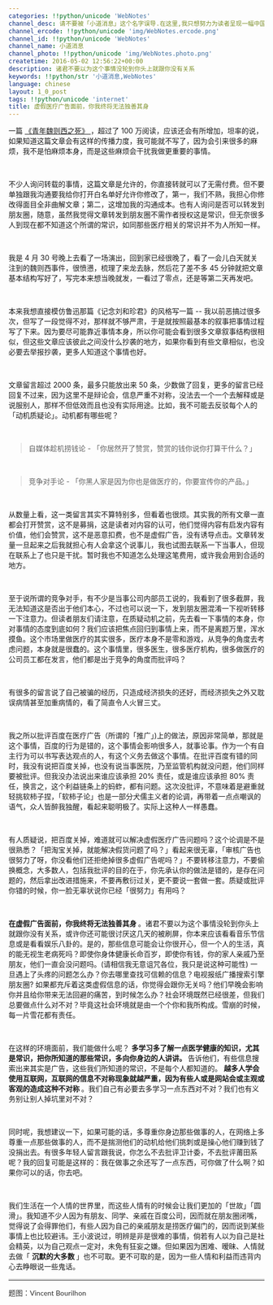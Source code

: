 ```yaml
---
categories: !!python/unicode 'WebNotes'
channel_desc: 请不要被「小道消息」这个名字误导.在这里,我只想努力为读者呈现一幅中国互联网的清明上河图.
channel_ercode: !!python/unicode 'img/WebNotes.ercode.png'
channel_id: !!python/unicode 'WebNotes'
channel_name: 小道消息
channel_photo: !!python/unicode 'img/WebNotes.photo.png'
createtime: 2016-05-02 12:56:22+00:00
description: 诸君不要以为这个事情没轮到你头上就跟你没有关系
keywords: !!python/str '小道消息,WebNotes'
language: chinese
layout: 1_0_post
tags: !!python/unicode 'internet'
title: 虚假医疗广告面前，你我终将无法独善其身
---
```

<div class="rich_media_content" id="js_content">
<p>
         一篇
         <a data_ue_src="http://mp.weixin.qq.com/s?__biz=MjM5ODIyMTE0MA==&amp;mid=2650968235&amp;idx=1&amp;sn=6c99a7f680af5679215ae09351bf9f1d&amp;scene=21#wechat_redirect" href="http://mp.weixin.qq.com/s?__biz=MjM5ODIyMTE0MA==&amp;mid=2650968235&amp;idx=1&amp;sn=6c99a7f680af5679215ae09351bf9f1d&amp;scene=21#wechat_redirect" target="_blank">
          《青年魏则西之死》
         </a>
         ，超过了 100 万阅读，应该还会有所增加，坦率的说，如果知道这篇文章会有这样的传播力度，我可能就不写了，因为会引来很多的麻烦，我不是怕麻烦本身，而是这些麻烦会干扰我做更重要的事情。
        </p>
<p>
<br/>
</p>
<p>
         不少人询问转载的事情，这篇文章是允许的，你直接转就可以了无需付费。但不要单独跟我沟通要我给你打开白名单好允许你修改了，第一，我们不熟，我担心你修改得面目全非曲解文章；第二，这增加我的沟通成本。也有人询问是否可以转发到朋友圈，随意，虽然我觉得文章转发到朋友圈不需作者授权这是常识，但无奈很多人到现在都不知道这个所谓的常识，如同那些医疗相关的常识并不为人所知一样。
        </p>
<p>
<br/>
</p>
<p>
         我是 4 月 30 号晚上去看了一场演出，回到家已经很晚了，看了一会儿白天就关注到的魏则西事件，很愤懑，梳理了来龙去脉，然后花了差不多 45 分钟就把文章基本结构写好了，写完本来想当晚就发，一看过了零点，还是等第二天再发吧。
        </p>
<p>
<br/>
</p>
<p>
         本来我想直接模仿鲁迅那篇《记念刘和珍君》的风格写一篇 -- 我以前恶搞过很多次，但写了一段觉得不对，那样就不够严肃，于是就按照最基本的叙事把事情过程写了下来。因为要尽可能靠近事情本身，所以你可能会看到很多文章叙事结构很相似，但这些文章应该彼此之间没什么抄袭的地方，如果你看到有些文章相似，也没必要去举报抄袭，更多人知道这个事情也好。
        </p>
<p>
<br/>
</p>
<p>
         文章留言超过 2000 条，最多只能放出来 50 条，少数做了回复，更多的留言已经回复不过来，因为这里不是辩论会，信息严重不对称，没法去一个一个去解释或是说服别人，那样不但低效而且也没有实际用途。比如，我不可能去反驳每个人的「动机质疑论」。动机都有哪些呢？
        </p>
<p>
<br/>
</p>
<blockquote>
<p>
          自媒体趁机捞钱论 - 「你居然开了赞赏，赞赏的钱你说你打算干什么？」
         </p>
</blockquote>
<p>
<br/>
</p>
<blockquote>
<p>
          竞争对手论 - 「你黑人家是因为你也是做医疗的，你要宣传你的产品。」
         </p>
</blockquote>
<p>
<br/>
</p>
<p>
         从数量上看，这一类留言其实不算特别多，但看着也很烦。其实我的所有文章一直都会打开赞赏，这不是募捐，这是读者对内容的认可，他们觉得内容有启发内容有价值，他们会赞赏，这不是恶意扣费，也不是虚假广告，没有诱导点击。文章转发量一旦起来之后我就担心有人会拿这个说事儿，我也试图去联系一下当事人，但现在联系上了也只是干扰。暂时我也不知道怎么处理这笔费用，或许我会用到合适的地方。
        </p>
<p>
<br/>
</p>
<p>
         至于说所谓的竞争对手，有不少是当事公司内部员工说的，我看到了很多截屏，我无法知道这是否出于他们本心，不过也可以说一下，发到朋友圈混淆一下视听转移一下注意力。但读者朋友们请注意，在质疑动机之前，先去看一下事情的本身，你对事情的态度到底如何？我们应该把焦点回归到事情上来，而不是离题万里，浑水摸鱼。这个市场里做医疗的其实很多，医疗本身不是零和游戏，从竞争的角度去考虑问题，本身就是很蠢的。这个事情里，很多医生，很多医疗机构，很多做医疗的公司员工都在发言，他们都是出于竞争的角度而批评吗？
        </p>
<p>
<br/>
</p>
<p>
         有很多的留言说了自己被骗的经历，只造成经济损失的还好，而经济损失之外又耽误病情甚至加重病情的，看了简直令人火冒三丈。
        </p>
<p>
<br/>
</p>
<p>
         我之所以批评百度在医疗广告（所谓的「推广」)上的做法，原因非常简单，那就是这个事情，百度的行为是错的，这个事情会影响很多人，就事论事。作为一个有自主行为可以书写表达观点的人，有这个义务去做这个事情。在批评百度有错的同时，我没有说把百度关掉，也没有说当事医院，乃至监管机构就没问题，他们同样要被批评。但我没办法说出来谁应该承担 20% 责任，或是谁应该承担 80% 责任，换言之，这个利益链条上的蚂蚱，都有问题。这次没批评，不意味着是避重就轻挑软柿子捏，「软柿子论」也是一部分犬儒主义者的论调，再带着一点点嘲讽的语气，众人皆醉我独醒，看起来聪明极了。实际上这种人一样愚蠢。
        </p>
<p>
<br/>
</p>
<p>
         有人质疑说，把百度关掉，难道就可以解决虚假医疗广告问题吗？这个论调是不是很熟悉？「把淘宝关掉，就能解决假货问题了吗？」看起来很无辜，「审核广告也很努力了呀，你没看他们还拒绝掉很多虚假广告呢吗？」不要转移注意力，不要偷换概念，大多数人，包括我批评的目的在于，你先承认你的做法是错的，是存在问题的，然后拿出改进措施来，不要再敷衍过关，更不要说一套做一套。质疑或批评你错的时候，你一脸无辜状说你已经「很努力」有用吗？
        </p>
<p>
<br/>
</p>
<p>
<strong>
          在虚假广告面前，你我终将无法独善其身
         </strong>
         。诸君不要以为这个事情没轮到你头上就跟你没有关系，或许你还可能很讨厌这几天的被刷屏，你本来应该看看音乐节信息或是看看娱乐八卦的。是的，那些信息可能会让你很开心，但一个人的生活，真的能无视生老病死吗？即使你身体健康长命百岁，即使你有钱，你的家人亲戚乃至朋友，他们一直会没问题吗。(请相信我无意诅咒各位，我只是说这种可能性) 一旦遇上了头疼的问题怎么办？你去哪里查找可信赖的信息？电视报纸广播搜索引擎朋友圈? 如果都充斥着这类虚假信息的话，你觉得会跟你无关吗？他们早晚会影响你并且给你带来无法回避的痛苦，到时候怎么办？社会环境既然已经很差，但我们总要做点什么对不对？毕竟这社会环境就是由一个个你和我所构成。雪崩的时候，每一片雪花都有责任。
        </p>
<p>
<br/>
</p>
<p>
         在这样的环境面前，我们能做什么呢？
         <strong>
          多学习多了解一点医学健康的知识，尤其是常识，把你所知道的那些常识，多向你身边的人讲讲。
         </strong>
         告诉他们，有些信息搜索出来其实是广告，这些我们所知道的常识，不是每个人都知道的。
         <strong>
          越多人学会使用互联网，互联网的信息不对称现象就越严重，因为有些人或是网站会或主观或客观的造成这种不对称
         </strong>
         。我们自己有必要去多学习一点东西对不对？我们也有义务别让别人掉坑里对不对？
        </p>
<p>
<br/>
</p>
<p>
         同时呢，我想建议一下，如果可能的话，多尊重你身边那些做事的人，在网络上多尊重一点那些做事的人，而不是揣测他们的动机给他们挑刺或是操心他们赚到钱了没捐出去。有很多年轻人留言跟我说，你怎么不去批评卫计委，不去批评莆田系呢？我的回复可能是这样的：我在做事之余还写了一点东西，可你做了什么啊？如果你可以的话，你去吧。
        </p>
<p>
<br/>
</p>
<p>
         我们生活在一个人情的世界里，而这些人情有的时候会让我们更加的「世故」「圆滑」。我知道不少人因为有朋友、同学、亲戚在百度公司，因而就在朋友圈闭嘴，觉得说了会得罪他们，有些人因为自己的亲戚朋友是捞医疗偏门的，因而说到某些事情上也比较避讳。王小波说过，明辨是非是很难的事情，倘若有人以为自己是社会精英，以为自己观点一定对，未免有狂妄之嫌。但如果因为困难、暧昧、人情就去做「
         <strong>
          沉默的大多数
         </strong>
         」也不可取。更不可取的是，因为一些人情和利益而违背内心去睁眼说一些鬼话。
        </p>
<hr style="font-family: Lato, Helvetica, Arial, freesans, clean, sans-serif; border-right-width: 0px; border-bottom-width: 0px; border-left-width: 0px; border-top-style: solid; border-top-color: rgb(234, 234, 234); height: 1px; margin-top: 1em; margin-bottom: 1em; color: rgb(51, 51, 51); white-space: normal;"/>
<p style="font-family: Lato, Helvetica, Arial, freesans, clean, sans-serif; border: 0px; margin-top: 1em; margin-bottom: 1.5em; outline: 0px; line-height: 1.5em; color: rgb(51, 51, 51); white-space: normal;">
         题图：Vincent Bourilhon
        </p>
<p>
<br/>
</p>
</div>